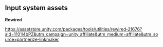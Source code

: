 ## Input system assets


**Rewired**

https://assetstore.unity.com/packages/tools/utilities/rewired-21676?aid=1101l4bPZ&utm_campaign=unity_affiliate&utm_medium=affiliate&utm_source=partnerize-linkmaker
